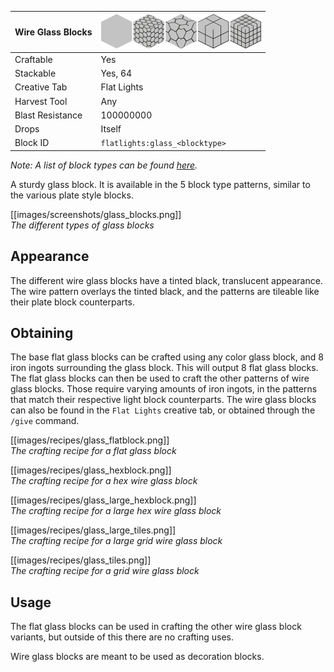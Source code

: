 | Wire Glass Blocks | <img src="images/misc/glass.png" width="256" alt=""/> |
|-------------------|-------------------------------------------------------|
| Craftable         | Yes                                                   |
| Stackable         | Yes, 64                                               |
| Creative Tab      | Flat Lights                                           |
| Harvest Tool      | Any                                                   |
| Blast Resistance  | 100000000                                             |
| Drops             | Itself                                                |
| Block ID          | `flatlights:glass_<blocktype>`                        |

_Note: A list of block types can be found [here](Block-Types)._

A sturdy glass block. It is available in the 5 block type patterns, similar to the various plate style blocks.

[[images/screenshots/glass_blocks.png]]     
_The different types of glass blocks_

## Appearance
The different wire glass blocks have a tinted black, translucent appearance. The wire pattern overlays the tinted black, and the patterns are tileable like their plate block counterparts.

## Obtaining
The base flat glass blocks can be crafted using any color glass block, and 8 iron ingots surrounding the glass block. This will output 8 flat glass blocks. The flat glass blocks can then be used to craft the other patterns of wire glass blocks. Those require varying amounts of iron ingots, in the patterns that match their respective light block counterparts. The wire glass blocks can also be found in the `Flat Lights` creative tab, or obtained through the `/give` command.

[[images/recipes/glass_flatblock.png]]  
*The crafting recipe for a flat glass block*

[[images/recipes/glass_hexblock.png]]  
*The crafting recipe for a hex wire glass block*

[[images/recipes/glass_large_hexblock.png]]  
*The crafting recipe for a large hex wire glass block*

[[images/recipes/glass_large_tiles.png]]  
*The crafting recipe for a large grid wire glass block*

[[images/recipes/glass_tiles.png]]  
*The crafting recipe for a grid wire glass block*

## Usage
The flat glass blocks can be used in crafting the other wire glass block variants, but outside of this there are no crafting uses.

Wire glass blocks are meant to be used as decoration blocks.